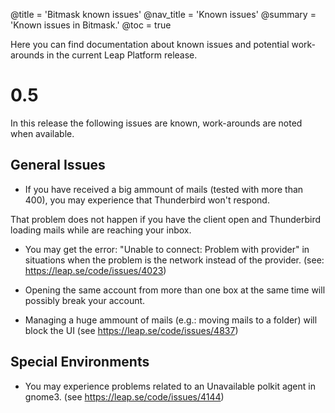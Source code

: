 @title = 'Bitmask known issues'
@nav_title = 'Known issues'
@summary = 'Known issues in Bitmask.'
@toc = true

Here you can find documentation about known issues and potential work-arounds in the current Leap Platform release.

0.5
===

In this release the following issues are known, work-arounds are noted when available.

General Issues
--------------

- If you have received a big ammount of mails (tested with more than 400), you may experience that Thunderbird won't respond.

That problem does not happen if you have the client open and Thunderbird loading mails while are reaching your inbox.

- You may get the error: "Unable to connect: Problem with provider" in situations when the problem is the network instead of the provider. (see: https://leap.se/code/issues/4023)

- Opening the same account from more than one box at the same time will possibly break your account.

- Managing a huge ammount of mails (e.g.: moving mails to a folder) will block the UI (see https://leap.se/code/issues/4837)

Special Environments
--------------------

- You may experience problems related to an Unavailable polkit agent in gnome3. (see https://leap.se/code/issues/4144)

